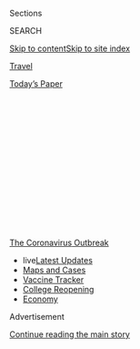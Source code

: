 <div id="app">

<div>

<div>

<div>

<div class="NYTAppHideMasthead css-1q2w90k e1suatyy0">

<div class="section css-ui9rw0 e1suatyy2">

<div class="css-eph4ug er09x8g0">

<div class="css-6n7j50">

</div>

<span class="css-1dv1kvn">Sections</span>

<div class="css-10488qs">

<span class="css-1dv1kvn">SEARCH</span>

</div>

[Skip to content](#site-content)[Skip to site
index](#site-index)

</div>

<div id="masthead-section-label" class="css-1wr3we4 eaxe0e00">

[Travel](https://www.nytimes3xbfgragh.onion/section/travel)

</div>

<div class="css-10698na e1huz5gh0">

</div>

</div>

<div id="masthead-bar-one" class="section hasLinks css-15hmgas e1csuq9d3">

<div class="css-uqyvli e1csuq9d0">

</div>

<div class="css-1uqjmks e1csuq9d1">

</div>

<div class="css-9e9ivx">

[](https://myaccount.nytimes3xbfgragh.onion/auth/login?response_type=cookie&client_id=vi)

</div>

<div class="css-1bvtpon e1csuq9d2">

[Today’s
Paper](https://www.nytimes3xbfgragh.onion/section/todayspaper)

</div>

</div>

</div>

</div>

<div data-aria-hidden="false">

<div id="site-content" data-role="main">

<div>

<div class="css-1aor85t" style="opacity:0.000000001;z-index:-1;visibility:hidden">

<div class="css-1hqnpie">

<div class="css-epjblv">

<span class="css-17xtcya">[Travel](/section/travel)</span><span class="css-x15j1o">|</span><span class="css-fwqvlz">A
High-Tech Array of Travel Tools: ‘Smart’ Health Cards,
Temperature-Reading Glasses and
More</span>

</div>

<div class="css-k008qs">

<div class="css-1iwv8en">

<span class="css-18z7m18"></span>

<div>

</div>

</div>

<span class="css-1n6z4y">https://nyti.ms/2CEEvSN</span>

<div class="css-1705lsu">

<div class="css-4xjgmj">

<div class="css-4skfbu" data-role="toolbar" data-aria-label="Social Media Share buttons, Save button, and Comments Panel with current comment count" data-testid="share-tools">

  - 
  - 
  - 
  - 
    
    <div class="css-6n7j50">
    
    </div>

  - 

</div>

</div>

</div>

</div>

</div>

</div>

<div id="NYT_TOP_BANNER_REGION" class="css-13pd83m">

<div>

<div id="styln-prism-menu-1592847958612" class="section interactive-content interactive-size-medium css-1edisqu">

<div class="css-17ih8de interactive-body">

<div id="scroll-container" class="css-1gj85ro">

[<span class="styln-title-wrap"><span class="css-1pje3qr">The
Coronavirus</span><span class="css-1pje3qr">
Outbreak</span></span>](https://www.nytimes3xbfgragh.onion/news-event/coronavirus?action=click&pgtype=Article&state=default&region=TOP_BANNER&context=storylines_menu)

  - <span class="css-kqxiym" data-emphasize="true">live</span>[Latest
    Updates](https://www.nytimes3xbfgragh.onion/2020/08/03/world/coronavirus-covid-19.html?action=click&pgtype=Article&state=default&region=TOP_BANNER&context=storylines_menu)
  - [Maps and
    Cases](https://www.nytimes3xbfgragh.onion/interactive/2020/us/coronavirus-us-cases.html?action=click&pgtype=Article&state=default&region=TOP_BANNER&context=storylines_menu)
  - [Vaccine
    Tracker](https://www.nytimes3xbfgragh.onion/interactive/2020/science/coronavirus-vaccine-tracker.html?action=click&pgtype=Article&state=default&region=TOP_BANNER&context=storylines_menu)
  - [College
    Reopening](https://www.nytimes3xbfgragh.onion/2020/08/02/us/covid-college-reopening.html?action=click&pgtype=Article&state=default&region=TOP_BANNER&context=storylines_menu)
  - [Economy](https://www.nytimes3xbfgragh.onion/live/2020/08/03/business/stock-market-today-coronavirus?action=click&pgtype=Article&state=default&region=TOP_BANNER&context=storylines_menu)

</div>

</div>

</div>

</div>

</div>

<div id="top-wrapper" class="css-1sy8kpn">

<div id="top-slug" class="css-l9onyx">

Advertisement

</div>

[Continue reading the main
story](#after-top)

<div class="ad top-wrapper" style="text-align:center;height:100%;display:block;min-height:250px">

<div id="top" class="place-ad" data-position="top" data-size-key="top">

</div>

</div>

<div id="after-top">

</div>

</div>

<div>

<div id="sponsor-wrapper" class="css-1hyfx7x">

<div id="sponsor-slug" class="css-19vbshk">

Supported by

</div>

[Continue reading the main
story](#after-sponsor)

<div id="sponsor" class="ad sponsor-wrapper" style="text-align:center;height:100%;display:block">

</div>

<div id="after-sponsor">

</div>

</div>

<div class="css-186x18t">

</div>

<div class="css-1vkm6nb ehdk2mb0">

# A High-Tech Array of Travel Tools: ‘Smart’ Health Cards, Temperature-Reading Glasses and More

</div>

Products that rely on artificial intelligence aim to make travel safer
during the pandemic. But hefty prices and privacy concerns are
issues.

<div class="css-79elbk" data-testid="photoviewer-wrapper">

<div class="css-z3e15g" data-testid="photoviewer-wrapper-hidden">

</div>

<div class="css-1a48zt4 ehw59r15" data-testid="photoviewer-children">

![<span class="css-cnj6d5 e1z0qqy90" itemprop="copyrightHolder"><span class="css-1ly73wi e1tej78p0">Credit...</span><span><span>Simone
Noronha</span></span></span>](https://static01.graylady3jvrrxbe.onion/images/2020/08/01/travel/23aipassport/23aipassport-articleLarge.jpg?quality=75&auto=webp&disable=upscale)

</div>

</div>

<div class="css-18e8msd">

<div class="css-vp77d3 epjyd6m0">

<div class="css-1baulvz">

By <span class="css-1baulvz last-byline" itemprop="name">Debra
Kamin</span>

</div>

</div>

  - 
    
    <div class="css-ld3wwf e16638kd2">
    
    Published July 23, 2020Updated July 24,
    2020
    
    </div>

  - 
    
    <div class="css-4xjgmj">
    
    <div class="css-pvvomx" data-role="toolbar" data-aria-label="Social Media Share buttons, Save button, and Comments Panel with current comment count" data-testid="share-tools">
    
      - 
      - 
      - 
      - 
        
        <div class="css-6n7j50">
        
        </div>
    
      - 
    
    </div>
    
    </div>

</div>

</div>

<div class="section meteredContent css-1r7ky0e" name="articleBody" itemprop="articleBody">

<div class="css-1fanzo5 StoryBodyCompanionColumn">

<div class="css-53u6y8">

Three weeks into Israel’s lockdown to help prevent the spread of
coronavirus, Rafi Kaminer decided to get creative with his cabin fever.

The chief executive of [Pangea Group](https://pangea-it.com/), an
Israeli company that builds infrastructure for biometric identification
and digital analytics, Mr. Kaminer was used to flying abroad several
times a month. But with global air traffic reduced to a trickle and
borders sealed across continents, Mr. Kaminer found himself housebound —
and itching for a solution. He began brainstorming with his brother,
Assaf Kaminer, an executive vice president at Pangea, and the two came
up with an idea: To get people flying again, invent a streamlined method
of determining that a traveler is free of Covid-19, resulting in a
document that could be presented at any airport in the world, encrypted
for security and customized for the unique testing regulations of each
port of entry.

So, tapping their co-workers and the power of artificial intelligence, a
Pangea team worked to invent it themselves.

The travel industry is well acquainted with artificial intelligence:
customer service chatbots, predictive search engines and automated
check-in services like self-service bag drops are becoming de rigueur.
But with coronavirus now ravaging the industry, programmers and digital
designers are seeing an opportunity to innovate.

</div>

</div>

<div class="css-1fanzo5 StoryBodyCompanionColumn">

<div class="css-53u6y8">

## The Covid-19 Pass Card

In June, Pangea announced its Covid-19 Pass Card. Unlike the documents
being considered in countries like Chile and Germany, which announce
that the holder has recovered from Covid-19, the Pass Card is more like
a digital passport with two parts: a biometric smart card and a
prediction engine that includes a web portal, accessible by computer or
smartphone.

It doesn’t measure antibodies or offer proof of immune status. Rather,
the portal delivers customized testing requirements based on departure
and arrival cities, so the cardholders know if they need to get tested
for the virus before their flight or after they land, and for how many
days a test remains valid.

The smart card, which is encrypted and relies on facial and fingerprint
recognition, carries the cardholder’s Covid-19 testing data, as well as
the traveler’s medical profile and immunization records for other
ailments like yellow fever, measles and hepatitis.

Mr. Kaminer hopes that air passengers will be carrying Pangea’s passport
within a matter of months. The company is awaiting approval from
Israel’s Ministry of Health to grant the card to Israeli citizens, and
next they will push forward on discussions with port authority
representatives in a handful of U.S. cities, as well as in Johannesburg
and Addis Ababa.

“Corona is not going to leave us for at least the next 12 to 18 months.
So we need a solution,” Mr. Kaminer said.

</div>

</div>

<div class="css-1fanzo5 StoryBodyCompanionColumn">

<div class="css-53u6y8">

There are other applications, too: A universal encoded health-care card
could mean that emergency medical technicians could instantly know if an
unconscious heart attack victim was on blood pressure medication. It
could also mean that a patient entering a hospital not affiliated with
their medical group would still be able to offer doctors instant access
to their medical records.

</div>

</div>

<div class="css-79elbk" data-testid="photoviewer-wrapper">

<div class="css-z3e15g" data-testid="photoviewer-wrapper-hidden">

</div>

<div class="css-1a48zt4 ehw59r15" data-testid="photoviewer-children">

![<span class="css-16f3y1r e13ogyst0" data-aria-hidden="true">Rokid
Glasses use an infrared sensor and camera, allowing wearers to
essentially “see” the temperature of people around
them.</span><span class="css-cnj6d5 e1z0qqy90" itemprop="copyrightHolder"><span class="css-1ly73wi e1tej78p0">Credit...</span><span>Rokid</span></span>](https://static01.graylady3jvrrxbe.onion/images/2020/07/26/travel/26travel/oakImage-1595355248452-articleLarge.jpg?quality=75&auto=webp&disable=upscale)

</div>

</div>

<div class="css-1fanzo5 StoryBodyCompanionColumn">

<div class="css-53u6y8">

## Temperature-reading glasses

The SARS crisis of 2002-2004, which helped drive the expansion of the
online shopping giants Alibaba and [JD.com](http://JD.com) in China,
contributed to the global rise of e-commerce. The coronavirus may very
well do the same for travel innovations, paving the way for a new
ubiquity for artificial intelligence long after the pandemic is quelled.

While Pangea’s data scientists were developing their biometric platform,
researchers in the Beijing and San Francisco offices of
[Rokid](https://www.rokid.com/), a technology company specializing in
robotics and A.I. development, began working on a prototype for
temperature-reading
glasses.

<div id="NYT_MAIN_CONTENT_1_REGION" class="css-9tf9ac">

<div>

<div id="styln-covid-updates-world" class="section interactive-content interactive-size-medium css-1ftcdic">

<div class="css-17ih8de interactive-body">

<div id="styln-briefing-block" data-asset-id="QXJ0aWNsZTpueXQ6Ly9hcnRpY2xlLzZkMDlhMjVlLTQxZDYtNWE3ZC04NzFjLTNiMDkyMGU0NjA2Zg==">

<div class="briefing-block-header-section">

# [Latest Updates: Global Coronavirus Outbreak](https://www.nytimes3xbfgragh.onion/2020/08/03/world/coronavirus-covid-19.html?action=click&pgtype=Article&state=default&region=MAIN_CONTENT_1&context=storylines_live_updates)

<div class="briefing-block-ts">

Updated 2020-08-04T07:33:06.428Z

</div>

</div>

  - [Fauci defends Birx after she is criticized by
    Trump.](https://www.nytimes3xbfgragh.onion/2020/08/03/world/coronavirus-covid-19.html?action=click&pgtype=Article&state=default&region=MAIN_CONTENT_1&context=storylines_live_updates#link-4547638f)
  - [Trump derides Democrats as lawmakers and administration officials
    try to break stimulus
    impasse.](https://www.nytimes3xbfgragh.onion/2020/08/03/world/coronavirus-covid-19.html?action=click&pgtype=Article&state=default&region=MAIN_CONTENT_1&context=storylines_live_updates#link-15e7f995)
  - [The deadline for 2020 census counting has been moved up by a
    month.](https://www.nytimes3xbfgragh.onion/2020/08/03/world/coronavirus-covid-19.html?action=click&pgtype=Article&state=default&region=MAIN_CONTENT_1&context=storylines_live_updates#link-e5a2cda)

<div class="briefing-block-footer">

<div class="briefing-block-footer-meta">

[See more
updates](https://www.nytimes3xbfgragh.onion/2020/08/03/world/coronavirus-covid-19.html?action=click&pgtype=Article&state=default&region=MAIN_CONTENT_1&context=storylines_live_updates)

</div>

<div class="briefing-block-briefinglinks">

<span>More live coverage:</span>
[Markets](https://www.nytimes3xbfgragh.onion/live/2020/08/03/business/stock-market-today-coronavirus?action=click&pgtype=Article&state=default&region=MAIN_CONTENT_1&context=storylines_live_updates)

</div>

</div>

</div>

</div>

</div>

</div>

</div>

They had the hardware on hand: The company had been producing Rokid
Glass, augmented-reality eyewear, since May 2019. But in March, Rokid
began exploring ways to allow wearers to know if they were coming close
to anyone with a fever. Their new [Rokid
Glasses](https://www.rokid.com/en/rokid-glass-2/) aim to kill two birds
— temperature detection and social distancing — with one pair of
A.I.-powered spectacles.

The glasses use an infrared sensor and camera, allowing wearers to
essentially “see” the temperature of people around them. Liang Guan,
Rokid’s U.S. director, said the glasses can currently measure up to 10
people’s temperatures simultaneously.

The glasses went on the market this spring. The Dubai Transport Security
Department is a customer — they’ve been using the glasses since April
for body-temperature detection in airports, on subways and in fire
stations. Singapore Mass Rapid Transit has also purchased them for the
same use, as well as Aeropuertos Argentina, one of the largest private
sector airport operators in the world, with 35 airports under its
management in South America.

</div>

</div>

<div class="css-1fanzo5 StoryBodyCompanionColumn">

<div class="css-53u6y8">

The glasses [are also available on
Amazon](https://www.amazon.com/Rokid-AI-Powered-Temperature-Measurement-Recognition/dp/B087X5VJQ2),
at a hefty price tag of $6,999.

In airports, on subways and in crowded public spaces, Rokid believes the
glasses will equip security officers with a critical tool for locating
people who could spread Covid-19. But there’s a privacy issue at play:
Personal body temperature is private medical data, and the glasses allow
the wearer to access that data from anyone who crosses their line of
sight, with no opportunity for consent.

But, said Mr. Guan, “We are going to live with Covid-19 probably longer
than anyone thought,” and that, he said, will have an effect on
perceptions of privacy. “In the future, the balance might be shifted
more to public safety. And I think by then, ordinary people might be
able to use these on the street.”

</div>

</div>

<div>

</div>

<div class="css-1fanzo5 StoryBodyCompanionColumn">

<div class="css-53u6y8">

## A tour guide that speaks 17 languages

Rokid’s thermal detection glasses and Pangea’s health passport join a
crowded sector of new high-tech tools developed for travel during the
pandemic.

Bespoke. Inc., an A.I. chatbot developer headquartered in Tokyo, in
February released [Bebot](https://www.be-spoke.io/bebot/), a
multilingual chatbot that offers travelers updated information about
coronavirus outbreaks, statistics and symptoms.

In January, Sitata, a travel app that monitors potential travel
disruptions, introduced a new pandemic-focused platform, [Covid
Checker,](https://www.covidchecker.com/en/) to help travelers track
restrictions and take stock of risk.

And in Miami, developers at the upcoming [Legacy Hotel and
Residences](https://www.legacymwc.com/), a resort and condominium
complex anchored by an on-site medical center, are banking both on an
A.I.-controlled air filtration system and an A.I.-powered medical
diagnostics center to lure residents and guests with the promise of
health and safety.

</div>

</div>

<div class="css-1fanzo5 StoryBodyCompanionColumn">

<div class="css-53u6y8">

Tour guides, too, are going artificial. Alex Bainbridge was at work on
an interactive tour guide to embed in a driverless car when the pandemic
hit. The chief executive of [Autoura](https://www.autoura.com/), which
creates and delivers vehicle-based sightseeing experiences, knew that
while robotaxis and autonomous vehicles are in the works, they’re not
ready for the market yet. But with just a bit of work, his guide,
[SAHRA](https://apps.apple.com/us/app/sahra/id1515905101) (Sightseeing
Autonomous Hospitality Robot by Autoura), could be.

Powered by an app, SAHRA speaks 17 languages and asks her clients a
number of questions before creating a location-guided tour itinerary.
Although she currently only offers food tours, in a handful of cities,
including New York, London and Seville; Mr. Bainbridge says a wider
range of experiences and options for 25 cities are being
developed.

<div id="NYT_MAIN_CONTENT_3_REGION" class="css-9tf9ac">

<div>

<div id="styln-prism-freeform-1594220623585" class="section interactive-content interactive-size-medium css-1ftcdic">

<div class="css-17ih8de interactive-body">

<div id="prism-freeform-block-38059" class="css-19mumt8" data-role="complementary" data-storyline="The Coronavirus Outbreak" data-truncated="true" tabindex="0">

<div class="css-a8d9oz">

<div class="css-eb027h">

[](https://www.nytimes3xbfgragh.onion/news-event/coronavirus?action=click&pgtype=Article&state=default&region=MAIN_CONTENT_3&context=storylines_faq)

### The Coronavirus Outbreak ›

#### Frequently Asked Questions

Updated August 3, 2020

  - #### I’m a small-business owner. Can I get relief?
    
      - The [stimulus bills enacted in
        March](https://www.nytimes3xbfgragh.onion/article/small-business-loans-stimulus-grants-freelancers-coronavirus.html?action=click&pgtype=Article&state=default&region=MAIN_CONTENT_3&context=storylines_faq)
        offer help for the millions of American small businesses. Those
        eligible for aid are businesses and nonprofit organizations with
        fewer than 500 workers, including sole proprietorships,
        independent contractors and freelancers. Some larger companies
        in some industries are also eligible. The help being offered,
        which is being managed by the Small Business Administration,
        includes the Paycheck Protection Program and the Economic Injury
        Disaster Loan program. But lots of folks have [not yet seen
        payouts.](https://www.nytimes3xbfgragh.onion/interactive/2020/05/07/business/small-business-loans-coronavirus.html?action=click&pgtype=Article&state=default&region=MAIN_CONTENT_3&context=storylines_faq)
        Even those who have received help are confused: The rules are
        draconian, and some are stuck sitting on [money they don’t know
        how to
        use.](https://www.nytimes3xbfgragh.onion/2020/05/02/business/economy/loans-coronavirus-small-business.html?action=click&pgtype=Article&state=default&region=MAIN_CONTENT_3&context=storylines_faq)
        Many small-business owners are getting less than they expected
        or [not hearing anything at
        all.](https://www.nytimes3xbfgragh.onion/2020/06/10/business/Small-business-loans-ppp.html?action=click&pgtype=Article&state=default&region=MAIN_CONTENT_3&context=storylines_faq)

  - #### What are my rights if I am worried about going back to work?
    
      - Employers have to provide [a safe
        workplace](https://www.osha.gov/SLTC/covid-19/standards.html)
        with policies that protect everyone equally. [And if one of your
        co-workers tests positive for the coronavirus, the
        C.D.C.](https://www.nytimes3xbfgragh.onion/article/coronavirus-money-unemployment.html?action=click&pgtype=Article&state=default&region=MAIN_CONTENT_3&context=storylines_faq)
        has said that [employers should tell their
        employees](https://www.cdc.gov/coronavirus/2019-ncov/community/guidance-business-response.html)
        -- without giving you the sick employee’s name -- that they may
        have been exposed to the virus.

  - #### Should I refinance my mortgage?
    
      - [It could be a good
        idea,](https://www.nytimes3xbfgragh.onion/article/coronavirus-money-unemployment.html?action=click&pgtype=Article&state=default&region=MAIN_CONTENT_3&context=storylines_faq)
        because mortgage rates have [never been
        lower.](https://www.nytimes3xbfgragh.onion/2020/07/16/business/mortgage-rates-below-3-percent.html?action=click&pgtype=Article&state=default&region=MAIN_CONTENT_3&context=storylines_faq)
        Refinancing requests have pushed mortgage applications to some
        of the highest levels since 2008, so be prepared to get in line.
        But defaults are also up, so if you’re thinking about buying a
        home, be aware that some lenders have tightened their standards.

  - #### What is school going to look like in September?
    
      - It is unlikely that many schools will return to a normal
        schedule this fall, requiring the grind of [online
        learning](https://www.nytimes3xbfgragh.onion/2020/06/05/us/coronavirus-education-lost-learning.html?action=click&pgtype=Article&state=default&region=MAIN_CONTENT_3&context=storylines_faq),
        [makeshift child
        care](https://www.nytimes3xbfgragh.onion/2020/05/29/us/coronavirus-child-care-centers.html?action=click&pgtype=Article&state=default&region=MAIN_CONTENT_3&context=storylines_faq)
        and [stunted
        workdays](https://www.nytimes3xbfgragh.onion/2020/06/03/business/economy/coronavirus-working-women.html?action=click&pgtype=Article&state=default&region=MAIN_CONTENT_3&context=storylines_faq)
        to continue. California’s two largest public school districts —
        Los Angeles and San Diego — said on July 13, that [instruction
        will be remote-only in the
        fall](https://www.nytimes3xbfgragh.onion/2020/07/13/us/lausd-san-diego-school-reopening.html?action=click&pgtype=Article&state=default&region=MAIN_CONTENT_3&context=storylines_faq),
        citing concerns that surging coronavirus infections in their
        areas pose too dire a risk for students and teachers. Together,
        the two districts enroll some 825,000 students. They are the
        largest in the country so far to abandon plans for even a
        partial physical return to classrooms when they reopen in
        August. For other districts, the solution won’t be an
        all-or-nothing approach. [Many
        systems](https://bioethics.jhu.edu/research-and-outreach/projects/eschool-initiative/school-policy-tracker/),
        including the nation’s largest, New York City, are devising
        [hybrid
        plans](https://www.nytimes3xbfgragh.onion/2020/06/26/us/coronavirus-schools-reopen-fall.html?action=click&pgtype=Article&state=default&region=MAIN_CONTENT_3&context=storylines_faq)
        that involve spending some days in classrooms and other days
        online. There’s no national policy on this yet, so check with
        your municipal school system regularly to see what is happening
        in your community.

  - #### Is the coronavirus airborne?
    
      - The coronavirus [can stay aloft for hours in tiny droplets in
        stagnant
        air](https://www.nytimes3xbfgragh.onion/2020/07/04/health/239-experts-with-one-big-claim-the-coronavirus-is-airborne.html?action=click&pgtype=Article&state=default&region=MAIN_CONTENT_3&context=storylines_faq),
        infecting people as they inhale, mounting scientific evidence
        suggests. This risk is highest in crowded indoor spaces with
        poor ventilation, and may help explain super-spreading events
        reported in meatpacking plants, churches and restaurants. [It’s
        unclear how often the virus is
        spread](https://www.nytimes3xbfgragh.onion/2020/07/06/health/coronavirus-airborne-aerosols.html?action=click&pgtype=Article&state=default&region=MAIN_CONTENT_3&context=storylines_faq)
        via these tiny droplets, or aerosols, compared with larger
        droplets that are expelled when a sick person coughs or sneezes,
        or transmitted through contact with contaminated surfaces, said
        Linsey Marr, an aerosol expert at Virginia Tech. Aerosols are
        released even when a person without symptoms exhales, talks or
        sings, according to Dr. Marr and more than 200 other experts,
        who [have outlined the evidence in an open letter to the World
        Health
        Organization](https://academic.oup.com/cid/article/doi/10.1093/cid/ciaa939/5867798).

<div id="styln-survey-component-38059" class="styln-survey-component" data-surveyname="faq" data-surveystoryline="coronavirus">

</div>

</div>

<div class="css-6mllg9">

</div>

<div class="css-pmm6ed">

<span class="css-5gimkt"></span>

</div>

</div>

</div>

</div>

</div>

</div>

</div>

While traditional city tours involve packed hop-on, hop-off buses or a
single guide shepherding a large group of strangers from location to
location, SAHRA’s tours are physically distanced and tailored to
individuals or families. They are designed to be carried out on
bicycles, electric scooters or in private cars. SAHRA is part chatbot,
part interactive map, and the plan is to eventually embed the tours in
autonomous vehicles, which Mr. Bainbridge predicts will be commonplace
in the travel market by 2025.

The move toward A.I.-enhanced travel experiences, Mr. Bainbridge said,
is an egalitarian one.

“In the future, the definition of luxury will be having a human tour
guide,” he said. “We’re not trying to recreate the human, we’re not even
providing the same product that humans provide. It’s a different
experience, at a completely different price tag, and we’re not
disrupting the industry as much as transitioning the industry using
technology that already exists.”

## Price and privacy

Yet researchers and sociologists say that as more such services enter
the market, they have the potential to amplify divisions in society. The
Pangea Pass Card costs about $140. Rokid’s temperature-reading glasses,
about $7,000. Many people will not be able to take advantage of these
tools, said Deborah Raji, a technology fellow at the [AI Now
Institute](https://ainowinstitute.org/) at New York University.

“There’s an inherent exclusion by giving some people the power to access
these tools over others,” she said.

And then there’s privacy. Pass cards that contain sensitive health data,
and glasses that reveal health information are powered by potent
technology, and there is the danger that the technology could fall into
the wrong hands.

</div>

</div>

<div class="css-1fanzo5 StoryBodyCompanionColumn">

<div class="css-53u6y8">

Ms. Raji pointed to a 2019 example of a [Brooklyn landlord looking to
use facial recognition
software](https://www.nytimes3xbfgragh.onion/2019/03/28/nyregion/rent-stabilized-buildings-facial-recognition.html)
in a rent-stabilized building to show how A.I. can quickly turn
Orwellian. When it comes to surrendering sensitive health data to a
third party, Ms. Raji added, companies that collect and store health
data can eventually be sold, with the data then harnessed for government
surveillance or as a risk-assessment metric by health insurers.

“There is always a risk of tying health data to an identity. Think about
who is more likely to get Covid-19 — people of color, minorities and
people of lower socio-economic status. When you monitor people and make
judgments of how to behave toward them based on metrics of how sick they
are, the data is helping you understand how to avoid those people rather
than understand how to support them,” she said.

“There’s a lot of power when you’re in control of that kind of
information, and if that power is improperly stewarded, it can be very
dangerous,” she added.

But as global cases of Covid-19 continue to climb, A.I. could also serve
as an ounce of prevention when the next health crisis hits the travel
industry.

“If nine months ago we had the immunity passport, we could have
immediately analyzed where people from Wuhan were flying to, and known
to quarantine specific areas, not just in China but also in the places
that people from China went to,” Mr. Kaminer said. “A.I. will play a
major role in the management of future crises.”

-----

***Follow New York Times Travel***
*on*[*Instagram*](https://www.instagram.com/nytimestravel/)*,*[*Twitter*](https://twitter.com/nytimestravel)
*and*[*Facebook*](https://www.facebookcorewwwi.onion/nytimestravel/)*.
And*[*sign up for our weekly Travel Dispatch
newsletter*](https://www.nytimes3xbfgragh.onion/newsletters/traveldispatch)
*to receive expert tips on traveling smarter and inspiration for your
next vacation.*

</div>

</div>

</div>

<div>

</div>

<div>

</div>

<div>

</div>

<div>

<div id="bottom-wrapper" class="css-1ede5it">

<div id="bottom-slug" class="css-l9onyx">

Advertisement

</div>

[Continue reading the main
story](#after-bottom)

<div id="bottom" class="ad bottom-wrapper" style="text-align:center;height:100%;display:block;min-height:90px">

</div>

<div id="after-bottom">

</div>

</div>

</div>

</div>

</div>

## Site Index

<div>

</div>

## Site Information Navigation

  - [© <span>2020</span> <span>The New York Times
    Company</span>](https://help.nytimes3xbfgragh.onion/hc/en-us/articles/115014792127-Copyright-notice)

<!-- end list -->

  - [NYTCo](https://www.nytco.com/)
  - [Contact
    Us](https://help.nytimes3xbfgragh.onion/hc/en-us/articles/115015385887-Contact-Us)
  - [Work with us](https://www.nytco.com/careers/)
  - [Advertise](https://nytmediakit.com/)
  - [T Brand Studio](http://www.tbrandstudio.com/)
  - [Your Ad
    Choices](https://www.nytimes3xbfgragh.onion/privacy/cookie-policy#how-do-i-manage-trackers)
  - [Privacy](https://www.nytimes3xbfgragh.onion/privacy)
  - [Terms of
    Service](https://help.nytimes3xbfgragh.onion/hc/en-us/articles/115014893428-Terms-of-service)
  - [Terms of
    Sale](https://help.nytimes3xbfgragh.onion/hc/en-us/articles/115014893968-Terms-of-sale)
  - [Site
    Map](https://spiderbites.nytimes3xbfgragh.onion)
  - [Help](https://help.nytimes3xbfgragh.onion/hc/en-us)
  - [Subscriptions](https://www.nytimes3xbfgragh.onion/subscription?campaignId=37WXW)

</div>

</div>

</div>

</div>
